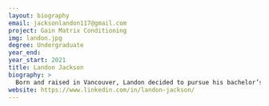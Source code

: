 ```yaml
---
layout: biography
email: jacksonlandon117@gmail.com
project: Gain Matrix Conditioning
img: landon.jpg
degree: Undergraduate
year_end: 
year_start: 2021
title: Landon Jackson
biography: >
  Born and raised in Vancouver, Landon decided to pursue his bachelor’s degree in chemical engineering at the University of British Columbia. He has a wide variety of co-op experiences including a 20-month internship with TC Energy (Calgary, AB) in design engineering. Since his return to UBC, he aims to complete his undergraduate degree while taking the opportunity to explore the design and commissioning of model predictive control. His current research focuses on gain conditioning and the correction of near-collinearities in higher order matrices.
website: https://www.linkedin.com/in/landon-jackson/ 
---
```


